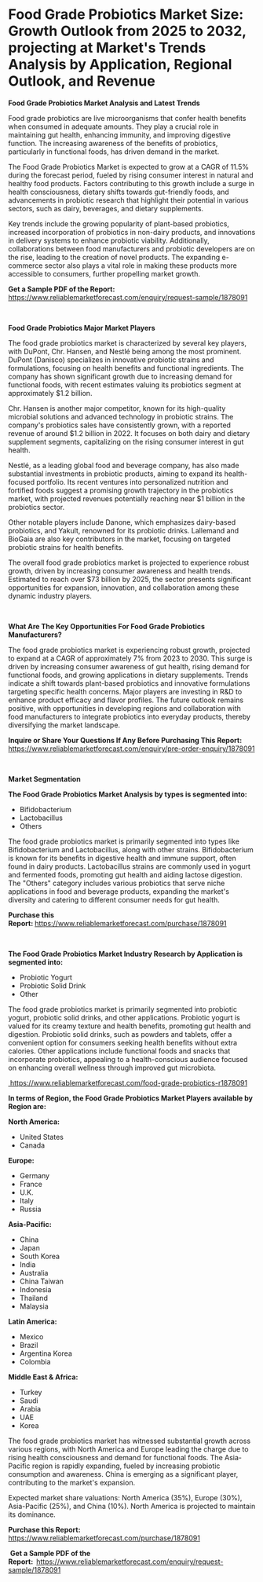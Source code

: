 <p><h1>Food Grade Probiotics Market Size: Growth Outlook from 2025 to 2032, projecting at Market's Trends Analysis by Application, Regional Outlook, and Revenue</h1></p><p><strong>Food Grade Probiotics Market Analysis and Latest Trends</strong></p>
<p><p>Food grade probiotics are live microorganisms that confer health benefits when consumed in adequate amounts. They play a crucial role in maintaining gut health, enhancing immunity, and improving digestive function. The increasing awareness of the benefits of probiotics, particularly in functional foods, has driven demand in the market.</p><p>The Food Grade Probiotics Market is expected to grow at a CAGR of 11.5% during the forecast period, fueled by rising consumer interest in natural and healthy food products. Factors contributing to this growth include a surge in health consciousness, dietary shifts towards gut-friendly foods, and advancements in probiotic research that highlight their potential in various sectors, such as dairy, beverages, and dietary supplements.</p><p>Key trends include the growing popularity of plant-based probiotics, increased incorporation of probiotics in non-dairy products, and innovations in delivery systems to enhance probiotic viability. Additionally, collaborations between food manufacturers and probiotic developers are on the rise, leading to the creation of novel products. The expanding e-commerce sector also plays a vital role in making these products more accessible to consumers, further propelling market growth.</p></p>
<p><strong>Get a Sample PDF of the Report:&nbsp;</strong> <a href="https://www.reliablemarketforecast.com/enquiry/request-sample/1878091?utm_campaign=3535&utm_medium=2&utm_source=Github&utm_content=ia&utm_term=16042025&utm_id=food-grade-probiotics">https://www.reliablemarketforecast.com/enquiry/request-sample/1878091</a></p>
<p>&nbsp;</p>
<p><strong>Food Grade Probiotics Major Market Players</strong></p>
<p><p>The food grade probiotics market is characterized by several key players, with DuPont, Chr. Hansen, and Nestlé being among the most prominent. DuPont (Danisco) specializes in innovative probiotic strains and formulations, focusing on health benefits and functional ingredients. The company has shown significant growth due to increasing demand for functional foods, with recent estimates valuing its probiotics segment at approximately $1.2 billion.</p><p>Chr. Hansen is another major competitor, known for its high-quality microbial solutions and advanced technology in probiotic strains. The company's probiotics sales have consistently grown, with a reported revenue of around $1.2 billion in 2022. It focuses on both dairy and dietary supplement segments, capitalizing on the rising consumer interest in gut health.</p><p>Nestlé, as a leading global food and beverage company, has also made substantial investments in probiotic products, aiming to expand its health-focused portfolio. Its recent ventures into personalized nutrition and fortified foods suggest a promising growth trajectory in the probiotics market, with projected revenues potentially reaching near $1 billion in the probiotics sector.</p><p>Other notable players include Danone, which emphasizes dairy-based probiotics, and Yakult, renowned for its probiotic drinks. Lallemand and BioGaia are also key contributors in the market, focusing on targeted probiotic strains for health benefits.</p><p>The overall food grade probiotics market is projected to experience robust growth, driven by increasing consumer awareness and health trends. Estimated to reach over $73 billion by 2025, the sector presents significant opportunities for expansion, innovation, and collaboration among these dynamic industry players.</p></p>
<p>&nbsp;</p>
<p><strong>What Are The Key Opportunities For Food Grade Probiotics Manufacturers?</strong></p>
<p><p>The food grade probiotics market is experiencing robust growth, projected to expand at a CAGR of approximately 7% from 2023 to 2030. This surge is driven by increasing consumer awareness of gut health, rising demand for functional foods, and growing applications in dietary supplements. Trends indicate a shift towards plant-based probiotics and innovative formulations targeting specific health concerns. Major players are investing in R&D to enhance product efficacy and flavor profiles. The future outlook remains positive, with opportunities in developing regions and collaboration with food manufacturers to integrate probiotics into everyday products, thereby diversifying the market landscape.</p></p>
<p><strong>Inquire or Share Your Questions If Any Before Purchasing This Report:</strong> <a href="https://www.reliablemarketforecast.com/enquiry/pre-order-enquiry/1878091?utm_campaign=3535&utm_medium=2&utm_source=Github&utm_content=ia&utm_term=16042025&utm_id=food-grade-probiotics">https://www.reliablemarketforecast.com/enquiry/pre-order-enquiry/1878091</a></p>
<p>&nbsp;</p>
<p><strong>Market Segmentation</strong></p>
<p><strong>The Food Grade Probiotics Market Analysis by types is segmented into:</strong></p>
<p><ul><li>Bifidobacterium</li><li>Lactobacillus</li><li>Others</li></ul></p>
<p><p>The food grade probiotics market is primarily segmented into types like Bifidobacterium and Lactobacillus, along with other strains. Bifidobacterium is known for its benefits in digestive health and immune support, often found in dairy products. Lactobacillus strains are commonly used in yogurt and fermented foods, promoting gut health and aiding lactose digestion. The "Others" category includes various probiotics that serve niche applications in food and beverage products, expanding the market's diversity and catering to different consumer needs for gut health.</p></p>
<p><strong>Purchase this Report:&nbsp;</strong><a href="https://www.reliablemarketforecast.com/purchase/1878091?utm_campaign=3535&utm_medium=2&utm_source=Github&utm_content=ia&utm_term=16042025&utm_id=food-grade-probiotics">https://www.reliablemarketforecast.com/purchase/1878091</a></p>
<p>&nbsp;</p>
<p><strong>The Food Grade Probiotics Market Industry Research by Application is segmented into:</strong></p>
<p><ul><li>Probiotic Yogurt</li><li>Probiotic Solid Drink</li><li>Other</li></ul></p>
<p><p>The food grade probiotics market is primarily segmented into probiotic yogurt, probiotic solid drinks, and other applications. Probiotic yogurt is valued for its creamy texture and health benefits, promoting gut health and digestion. Probiotic solid drinks, such as powders and tablets, offer a convenient option for consumers seeking health benefits without extra calories. Other applications include functional foods and snacks that incorporate probiotics, appealing to a health-conscious audience focused on enhancing overall wellness through improved gut microbiota.</p></p>
<p><a href="https://www.reliablemarketforecast.com/food-grade-probiotics-r1878091?utm_campaign=3535&utm_medium=2&utm_source=Github&utm_content=ia&utm_term=16042025&utm_id=food-grade-probiotics">&nbsp;https://www.reliablemarketforecast.com/food-grade-probiotics-r1878091</a></p>
<p><strong>In terms of Region, the Food Grade Probiotics Market Players available by Region are:</strong></p>
<p>
    <p> <strong> North America: </strong>
        <ul>
            <li>United States</li>
            <li>Canada</li>
        </ul>
        </p> 
    <p> <strong> Europe: </strong>
        <ul>
            <li>Germany</li>
            <li>France</li>
            <li>U.K.</li>
            <li>Italy</li>
            <li>Russia</li>
        </ul>
        </p> 
    <p> <strong> Asia-Pacific: </strong>
        <ul>
            <li>China</li>
            <li>Japan</li>
            <li>South Korea</li>
            <li>India</li>
            <li>Australia</li>
            <li>China Taiwan</li>
            <li>Indonesia</li>
            <li>Thailand</li>
            <li>Malaysia</li>
        </ul>
        </p> 
    <p> <strong> Latin America: </strong>
        <ul>
            <li>Mexico</li>
            <li>Brazil</li>
            <li>Argentina Korea</li>
            <li>Colombia</li>
        </ul>
        </p> 
    <p> <strong> Middle East & Africa: </strong>
        <ul>
            <li>Turkey</li>
            <li>Saudi</li>
            <li>Arabia</li>
            <li>UAE</li>
            <li>Korea</li>
        </ul>
    </p>
    </p>
<p><p>The food grade probiotics market has witnessed substantial growth across various regions, with North America and Europe leading the charge due to rising health consciousness and demand for functional foods. The Asia-Pacific region is rapidly expanding, fueled by increasing probiotic consumption and awareness. China is emerging as a significant player, contributing to the market's expansion. </p><p>Expected market share valuations: North America (35%), Europe (30%), Asia-Pacific (25%), and China (10%). North America is projected to maintain its dominance.</p></p>
<p><strong>Purchase this Report: </strong><a href="https://www.reliablemarketforecast.com/purchase/1878091?utm_campaign=3535&utm_medium=2&utm_source=Github&utm_content=ia&utm_term=16042025&utm_id=food-grade-probiotics">https://www.reliablemarketforecast.com/purchase/1878091</a></p>
<p>&nbsp;<strong>Get a Sample PDF of the Report:&nbsp;&nbsp;</strong><a href="https://www.reliablemarketforecast.com/enquiry/request-sample/1878091?utm_campaign=3535&utm_medium=2&utm_source=Github&utm_content=ia&utm_term=16042025&utm_id=food-grade-probiotics">https://www.reliablemarketforecast.com/enquiry/request-sample/1878091</a></p>
<p><strong></strong></p>
<p><p></p><p></p><p></p></p>